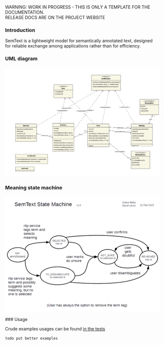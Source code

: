 <p class="jadoc-to-strip">
WARNING: WORK IN PROGRESS - THIS IS ONLY A TEMPLATE FOR THE DOCUMENTATION. <br/>
RELEASE DOCS ARE ON THE PROJECT WEBSITE
</p>


### Introduction

SemText is a lightweight model for semantically annotated text, designed for reliable exchange among applications rather than for efficiency. 

### UML diagram

<p align="center">
<img alt="semtext uml diagram" src="img/semtext-uml.png">
</p>

### Meaning state machine

<p align="center">
<img width="700px" alt="semtext meaning state machine" src="img/semtext-state-machine.png">
</p>
### Usage

Crude examples usages can be found [in the tests](../../src/test/java/eu/trentorise/opendata/semantics/nlp/test/model/SemTextTest.java
)

```
todo put better examples
```